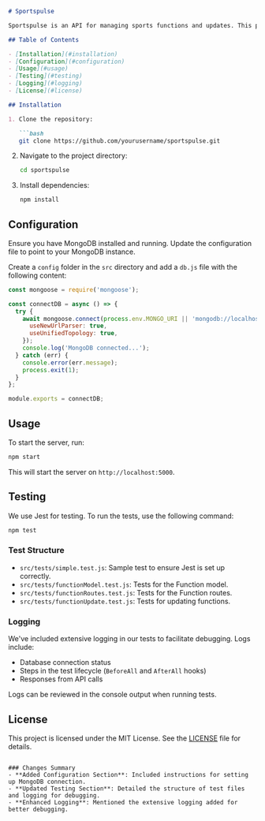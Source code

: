 
```markdown
# Sportspulse

Sportspulse is an API for managing sports functions and updates. This project includes API endpoints for creating, updating, and managing sports-related functions.

## Table of Contents

- [Installation](#installation)
- [Configuration](#configuration)
- [Usage](#usage)
- [Testing](#testing)
- [Logging](#logging)
- [License](#license)

## Installation

1. Clone the repository:

   ```bash
   git clone https://github.com/yourusername/sportspulse.git
   ```

2. Navigate to the project directory:

   ```bash
   cd sportspulse
   ```

3. Install dependencies:

   ```bash
   npm install
   ```

## Configuration

Ensure you have MongoDB installed and running. Update the configuration file to point to your MongoDB instance.

Create a `config` folder in the `src` directory and add a `db.js` file with the following content:

```javascript
const mongoose = require('mongoose');

const connectDB = async () => {
  try {
    await mongoose.connect(process.env.MONGO_URI || 'mongodb://localhost:27017/sportspulse', {
      useNewUrlParser: true,
      useUnifiedTopology: true,
    });
    console.log('MongoDB connected...');
  } catch (err) {
    console.error(err.message);
    process.exit(1);
  }
};

module.exports = connectDB;
```

## Usage

To start the server, run:

```bash
npm start
```

This will start the server on `http://localhost:5000`.

## Testing

We use Jest for testing. To run the tests, use the following command:

```bash
npm test
```

### Test Structure

- `src/tests/simple.test.js`: Sample test to ensure Jest is set up correctly.
- `src/tests/functionModel.test.js`: Tests for the Function model.
- `src/tests/functionRoutes.test.js`: Tests for the Function routes.
- `src/tests/functionUpdate.test.js`: Tests for updating functions.

### Logging

We've included extensive logging in our tests to facilitate debugging. Logs include:

- Database connection status
- Steps in the test lifecycle (`BeforeAll` and `AfterAll` hooks)
- Responses from API calls

Logs can be reviewed in the console output when running tests.

## License

This project is licensed under the MIT License. See the [LICENSE](LICENSE) file for details.
```

### Changes Summary
- **Added Configuration Section**: Included instructions for setting up MongoDB connection.
- **Updated Testing Section**: Detailed the structure of test files and logging for debugging.
- **Enhanced Logging**: Mentioned the extensive logging added for better debugging.

